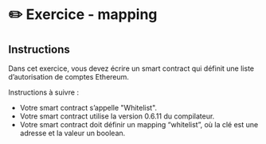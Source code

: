 # ✏️ Exercice - mapping

## Instructions

Dans cet exercice, vous devez écrire un smart contract qui définit une liste d’autorisation de comptes Ethereum.

Instructions à suivre :

- Votre smart contract s’appelle "Whitelist".
- Votre smart contract utilise la version 0.6.11 du compilateur.
- Votre smart contract doit définir un mapping “whitelist”, où la clé est une adresse et la valeur un boolean.
